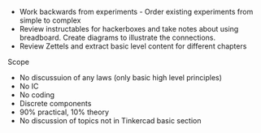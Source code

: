 - Work backwards from experiments 
		- Order existing experiments from simple to complex
- Review instructables for hackerboxes and take notes about using breadboard. Create diagrams to illustrate the connections.
- Review Zettels and extract basic level content for different chapters

Scope

- No discussuion of any laws (only basic high level principles)
- No IC
- No coding
- Discrete components
- 90% practical, 10% theory
- No discussion of topics not in Tinkercad basic section

